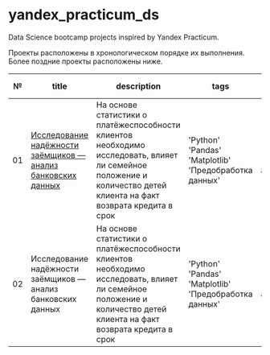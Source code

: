 # yandex_practicum_ds
Data Science bootcamp projects inspired by Yandex Practicum. 

Проекты расположены в хронологическом порядке их выполнения. Более поздние проекты расположены ниже.

| № | title | description | tags | field of activity |
| - | ----- | ----------- | ---- | ----------------- |
| 01 | [Исследование надёжности заёмщиков — анализ банковских данных](https://github.com/maleficar259/yandex_practicum_ds/tree/main/05_real_estate_market_analisys) | На основе статистики о платёжеспособности клиентов необходимо исследовать, влияет ли семейное положение и количество детей клиента на факт возврата кредита в срок | 'Python' 'Pandas' 'Matplotlib' 'Предобработка данных' | 'Data analyst' 'Финансовый аналитик' |
| 02 | Исследование надёжности заёмщиков — анализ банковских данных | На основе статистики о платёжеспособности клиентов необходимо исследовать, влияет ли семейное положение и количество детей клиента на факт возврата кредита в срок | 'Python' 'Pandas' 'Matplotlib' 'Предобработка данных' | 'Data analyst' 'Финансовый аналитик' |
